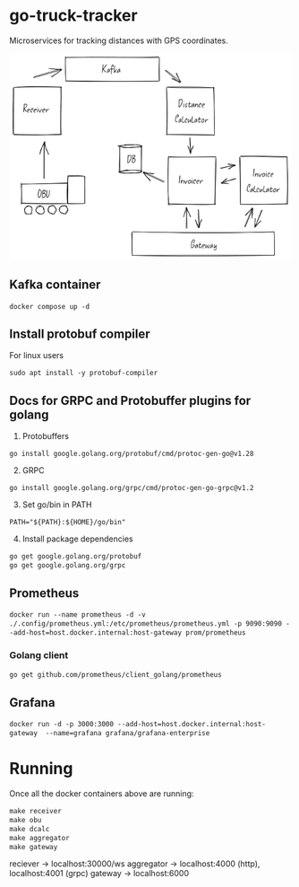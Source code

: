 # go-truck-tracker
Microservices for tracking distances with GPS coordinates.

![alt text](https://github.com/joshdstockdale/go-truck-tracker/blob/main/trackerWhite.png?raw=true)

## Kafka container
```
docker compose up -d
```

## Install protobuf compiler
For linux users
```
sudo apt install -y protobuf-compiler
```

## Docs for GRPC and Protobuffer plugins for golang
1. Protobuffers
```
go install google.golang.org/protobuf/cmd/protoc-gen-go@v1.28
```

2. GRPC
```
go install google.golang.org/grpc/cmd/protoc-gen-go-grpc@v1.2
```

3. Set go/bin in PATH
```
PATH="${PATH}:${HOME}/go/bin"
```

4. Install package dependencies
```
go get google.golang.org/protobuf
go get google.golang.org/grpc
```

## Prometheus
```
docker run --name prometheus -d -v ./.config/prometheus.yml:/etc/prometheus/prometheus.yml -p 9090:9090 --add-host=host.docker.internal:host-gateway prom/prometheus
```

### Golang client
```
go get github.com/prometheus/client_golang/prometheus
```

## Grafana
```
docker run -d -p 3000:3000 --add-host=host.docker.internal:host-gateway  --name=grafana grafana/grafana-enterprise
```


# Running
Once all the docker containers above are running: 
```
make receiver
make obu
make dcalc
make aggregator
make gateway
```

reciever -> localhost:30000/ws
aggregator -> localhost:4000 (http), localhost:4001 (grpc)
gateway -> localhost:6000
